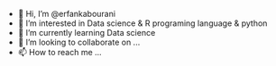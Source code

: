 - 👋 Hi, I’m @erfankabourani
- 👀 I’m interested in Data science & R programing language & python
- 🌱 I’m currently learning Data science
- 💞️ I’m looking to collaborate on ...
- 📫 How to reach me ...

<!---
erfankabourani/erfankabourani is a ✨ special ✨ repository because its `README.md` (this file) appears on your GitHub profile.
You can click the Preview link to take a look at your changes.
--->
